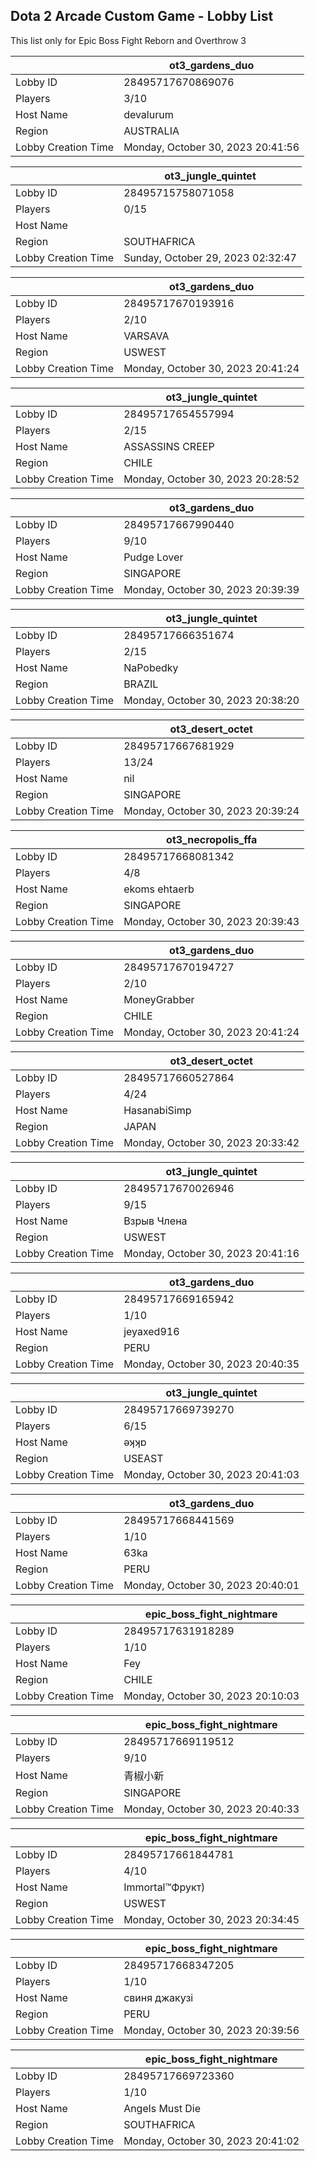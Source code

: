 ## Dota 2 Arcade Custom Game - Lobby List

This list only for Epic Boss Fight Reborn and Overthrow 3

|  | ot3_gardens_duo |
| ------ | ------ |
| Lobby ID | 28495717670869076 |
| Players | 3/10 |
| Host Name | devalurum |
| Region | AUSTRALIA |
| Lobby Creation Time | Monday, October 30, 2023 20:41:56 |


|  | ot3_jungle_quintet |
| ------ | ------ |
| Lobby ID | 28495715758071058 |
| Players | 0/15 |
| Host Name |  |
| Region | SOUTHAFRICA |
| Lobby Creation Time | Sunday, October 29, 2023 02:32:47 |


|  | ot3_gardens_duo |
| ------ | ------ |
| Lobby ID | 28495717670193916 |
| Players | 2/10 |
| Host Name | VARSAVA |
| Region | USWEST |
| Lobby Creation Time | Monday, October 30, 2023 20:41:24 |


|  | ot3_jungle_quintet |
| ------ | ------ |
| Lobby ID | 28495717654557994 |
| Players | 2/15 |
| Host Name | ASSASSINS CREEP |
| Region | CHILE |
| Lobby Creation Time | Monday, October 30, 2023 20:28:52 |


|  | ot3_gardens_duo |
| ------ | ------ |
| Lobby ID | 28495717667990440 |
| Players | 9/10 |
| Host Name | Pudge Lover |
| Region | SINGAPORE |
| Lobby Creation Time | Monday, October 30, 2023 20:39:39 |


|  | ot3_jungle_quintet |
| ------ | ------ |
| Lobby ID | 28495717666351674 |
| Players | 2/15 |
| Host Name | NaPobedky |
| Region | BRAZIL |
| Lobby Creation Time | Monday, October 30, 2023 20:38:20 |


|  | ot3_desert_octet |
| ------ | ------ |
| Lobby ID | 28495717667681929 |
| Players | 13/24 |
| Host Name | nil |
| Region | SINGAPORE |
| Lobby Creation Time | Monday, October 30, 2023 20:39:24 |


|  | ot3_necropolis_ffa |
| ------ | ------ |
| Lobby ID | 28495717668081342 |
| Players | 4/8 |
| Host Name | ekoms ehtaerb |
| Region | SINGAPORE |
| Lobby Creation Time | Monday, October 30, 2023 20:39:43 |


|  | ot3_gardens_duo |
| ------ | ------ |
| Lobby ID | 28495717670194727 |
| Players | 2/10 |
| Host Name | MoneyGrabber |
| Region | CHILE |
| Lobby Creation Time | Monday, October 30, 2023 20:41:24 |


|  | ot3_desert_octet |
| ------ | ------ |
| Lobby ID | 28495717660527864 |
| Players | 4/24 |
| Host Name | HasanabiSimp |
| Region | JAPAN |
| Lobby Creation Time | Monday, October 30, 2023 20:33:42 |


|  | ot3_jungle_quintet |
| ------ | ------ |
| Lobby ID | 28495717670026946 |
| Players | 9/15 |
| Host Name | Взрыв Члена |
| Region | USWEST |
| Lobby Creation Time | Monday, October 30, 2023 20:41:16 |


|  | ot3_gardens_duo |
| ------ | ------ |
| Lobby ID | 28495717669165942 |
| Players | 1/10 |
| Host Name | jeyaxed916 |
| Region | PERU |
| Lobby Creation Time | Monday, October 30, 2023 20:40:35 |


|  | ot3_jungle_quintet |
| ------ | ------ |
| Lobby ID | 28495717669739270 |
| Players | 6/15 |
| Host Name | ǝʞʞɒ |
| Region | USEAST |
| Lobby Creation Time | Monday, October 30, 2023 20:41:03 |


|  | ot3_gardens_duo |
| ------ | ------ |
| Lobby ID | 28495717668441569 |
| Players | 1/10 |
| Host Name | 63ka |
| Region | PERU |
| Lobby Creation Time | Monday, October 30, 2023 20:40:01 |


|  | epic_boss_fight_nightmare |
| ------ | ------ |
| Lobby ID | 28495717631918289 |
| Players | 1/10 |
| Host Name | Fey |
| Region | CHILE |
| Lobby Creation Time | Monday, October 30, 2023 20:10:03 |


|  | epic_boss_fight_nightmare |
| ------ | ------ |
| Lobby ID | 28495717669119512 |
| Players | 9/10 |
| Host Name | 青椒小新 |
| Region | SINGAPORE |
| Lobby Creation Time | Monday, October 30, 2023 20:40:33 |


|  | epic_boss_fight_nightmare |
| ------ | ------ |
| Lobby ID | 28495717661844781 |
| Players | 4/10 |
| Host Name | Immortal™Фрукт) |
| Region | USWEST |
| Lobby Creation Time | Monday, October 30, 2023 20:34:45 |


|  | epic_boss_fight_nightmare |
| ------ | ------ |
| Lobby ID | 28495717668347205 |
| Players | 1/10 |
| Host Name | свиня джакузі |
| Region | PERU |
| Lobby Creation Time | Monday, October 30, 2023 20:39:56 |


|  | epic_boss_fight_nightmare |
| ------ | ------ |
| Lobby ID | 28495717669723360 |
| Players | 1/10 |
| Host Name | Angels Must Die |
| Region | SOUTHAFRICA |
| Lobby Creation Time | Monday, October 30, 2023 20:41:02 |


